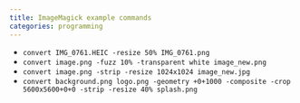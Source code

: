 ```yaml
---
title: ImageMagick example commands
categories: programming
---
```



 * `convert IMG_0761.HEIC -resize 50% IMG_0761.png`
 * `convert image.png -fuzz 10% -transparent white image_new.png`
 * `convert image.png -strip -resize 1024x1024 image_new.jpg`
 * `convert background.png logo.png -geometry +0+1000 -composite -crop 5600x5600+0+0 -strip -resize 40% splash.png`